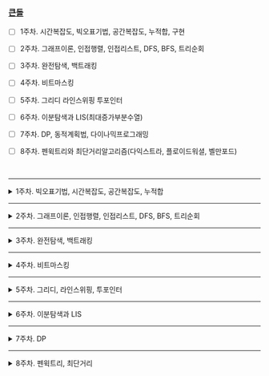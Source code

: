 ### [큰돌]()
- [ ] 1주차. 시간복잡도, 빅오표기법, 공간복잡도, 누적합, 구현
- [ ] 2주차. 그래프이론, 인접행렬, 인접리스트, DFS, BFS, 트리순회
- [ ] 3주차. 완전탐색, 백트래킹
- [ ] 4주차. 비트마스킹
- [ ] 5주차. 그리디 라인스위핑 투포인터
- [ ] 6주차. 이분탐색과 LIS(최대증가부분수열)
- [ ] 7주차. DP, 동적계획법, 다이나믹프로그래밍
- [ ] 8주차. 펜윅트리와 최단거리알고리즘(다익스트라, 플로이드워셜, 벨만포드)


</br> 

---

<details>
    <summary>1주차. 빅오표기법, 시간복잡도, 공간복잡도, 누적합</summary>

    [규현] 24-07-16

1. [실버3] 백준 10158번 "개미"   
    평면 위에서 개미가 주어진 법칙에 따라 움직이는 경로를 계산하는 문제  
    https://www.acmicpc.net/problem/10158   

2. [골드5] 백준 14891번 "톱니바퀴"  
    여러 톱니바퀴가 서로 영향을 주며 회전하는 모습을 구현하는 문제  
    https://www.acmicpc.net/problem/14891

3. [골드5] 백준 14503번 "로봇 청소기"    
    로봇이 주어진 규칙에 따라 방을 청소하는 과정을 구현해야 하는 문제  
    https://www.acmicpc.net/problem/14503

4. 1주차 전체 문제 
    - [ ] 1 - A : 2309 - http://boj.kr/5cbef80aaad4484a8c3ea73bebf2c0ab
    - [ ] 1 - A : 2309 - http://boj.kr/6b0acb8d4af043f88800c74b72d77610
    - [ ] 1 - A : 2309 - http://boj.kr/2da2c198ee3744e2babea1986b2
    - [ ] 1 - B : 10808 - http://boj.kr/1a1898996c8542889b32b4c1b2498dd0
    - [ ] 1 - C : 2979 - http://boj.kr/4e97e76bb0dd438fba134d0aada1c531
    - [ ] 1 - D : 10988 - http://boj.kr/c7b230ec84bf4153a125b858a5ef77e2
    - [ ] 1 - E : 1159 - http://boj.kr/5bf6553f957e4a4586dace497284f319
    - [ ] 1 - F : 11655 - http://boj.kr/a7e74bfb990641249d917c73a9246796
    - [ ] 1 - G : 9996 - http://boj.kr/7c429b5497b149a3a42c4a2d02b9a4b5
    - [ ] 1 - I : 1620 - http://boj.kr/0f8a07e622564e12bd5f262fc8f0d61b
    - [ ] 1 - J : 9375 - http://boj.kr/2c284c870fb64ae8adb0a5760111c03d
    - [ ] 1 - K : 1213 - http://boj.kr/316bc219aa424428a8bc5ae767894d88
    - [ ] 1 - L : 1940 - http://boj.kr/2298726c5e12472bb1882ce7ad96981f
    - [ ] 1 - M : 3986 - http://boj.kr/1797670218184cc385194f46b1b967dd
    - [ ] 1 - N : 1629 - http://boj.kr/18c305ece6324314ad0b7c6941ed9b30

</details>

---

<details>
    <summary>2주차. 그래프이론, 인접행렬, 인접리스트, DFS, BFS, 트리순회</summary>

    [은호] 24-07-29

1. [골드5] ABCDE   
    https://www.acmicpc.net/problem/13023

2. [골드2] 트리의 지름   
    https://www.acmicpc.net/problem/1167

3. [실버2] 트리의 부모찾기   
    https://www.acmicpc.net/problem/11725

4. [골드4] 불  
    https://www.acmicpc.net/problem/5427

5. 2주차 전체 문제 
    - [ ] 2 - A : 2178 – http://boj.kr/2f0e1a0d5eab489dac865b3ee7e0fa80
    - [ ] 2 - B : 1012 - http://boj.kr/c2c09d04946f4cc6844f295e38553ca6
    - [ ] 2 - C : 2468 - http://boj.kr/cf2c8a947f5041b69efd55961657526c
    - [ ] 2 - D : 2583 - http://boj.kr/e94fb8e43b714794a0950505c0091594
    - [ ] 2 - E : 1992 - http://boj.kr/f833f244536f48fa960ea96f9b5a35fb
    - [ ] 2 - F : 2828 - http://boj.kr/fdee73d789cf421db0e71ad9d332cb4a
    - [ ] 2 - H : 4659 - http://boj.kr/e531e15e4f3b4d828f8295934feafd07
    - [ ] 2 - I : 2870 - http://boj.kr/ae47352b83d04d0c9fa5f5e88d697682
    - [ ] 2 - J : 10709 - http://boj.kr/2e4e57d962ef41a9bb4bc8f670ac158c
    - [ ] 2 - K : 3474 - http://boj.kr/89fea6fe8f9241b1980f0fac22342679
    - [ ] 2 - L : 2852 - http://boj.kr/5d5e7e5459524080abec73ee77de2fbe
    - [ ] 2 - M : 1436 - http://boj.kr/20f8f3ad94314cc8ab21a004bf75dbf6
    - [ ] 2 - N : 9012 - http://boj.kr/fd0a8a36c94f49b59150c93831c29243
    - [ ] 2 - O : 4949 -http://boj.kr/5802422930814efeb41969fdf2b6d4d2
    - [ ] 2 - P : 14502 - http://boj.kr/2812582f10eb41dfa63761279266e42f
    - [ ] 2 - Q : 2636 - http://boj.kr/6ac357f0b594460389f0d086aefb2a5d
    - [ ] 2 - R : 1068 - http://boj.kr/ce4d012c085a44918188cb28f01032b0
    - [ ] 2 - S : 1325 - http://boj.kr/fe8da028da1d44b59514bc4b8231fce8
    - [ ] 2 - T : 17298 - http://boj.kr/14db359b008e4b2a9c3658689579f13e

</details>

---

<details>
    <summary>3주차. 완전탐색, 백트래킹</summary>

    [진선] 24-07-31

1. [실버1] 부등호  
    https://www.acmicpc.net/problem/2529

2. [실버1] 컴백홈  
    https://www.acmicpc.net/problem/1189

3. [골드4] 알파벳  
    https://www.acmicpc.net/problem/1987

4. 3주차 전체 문제 
    - [ ] 3 - A : 15686 - http://boj.kr/5b5feb84a65f44c19188df5fbe697fe6
    - [ ] 3 - B : 2589 - http://boj.kr/189c72950ded47cebd40f73d2a368be3
    - [ ] 3 - C : 16234 - http://boj.kr/5d7d83e1069547288f02236c01cc8d5a
    - [ ] 3 - D : 4179 - http://boj.kr/d9a60c043e7d428bac7374f83c5ca09d
    - [ ] 3 - E : 12869 - http://boj.kr/69448cd6c1b24fb193bc7564c7b1d5b0
    - [ ] 3 - F : 16637 - http://boj.kr/b9ba29f807a2445f901edce77df4ad01
    - [ ] 3 - H : 13913 - http://boj.kr/69f8a56f74744fbfb766bbc5fef23a79
    - [ ] 3 - I : 17071 - http://boj.kr/c21e35e4db3143cc9f1e809d10f6eb86
    - [ ] 3 - J : 14497 - http://boj.kr/d5e9b736ccc643fcb10a5351b836faa6
    - [ ] 3 - L : 1987 - http://boj.kr/2a094e84bae14f9091e5c3078337a80f
    - [ ] 3 - M : 2529 - http://boj.kr/f67b0fcc590a4b80b231209f2b8ce34e
    - [ ] 3 - N : 9934 - http://boj.kr/c8e5c1b6404343aeadec9950565be83c
    - [ ] 3 - O : 15684 - http://boj.kr/8f9eaa5b2ae7430db0cc593730eb23d2
    - [ ] 3 - P : 14620 - http://boj.kr/df51efdea3b04dcc85f9a1c2378ade31
    - [ ] 3 - Q : 1189 - http://boj.kr/6d4fdbb2023647f3b2da2d638287a875

</details>

---

<details>
    <summary>4주차. 비트마스킹</summary>

    [영광] 24-08-06

1. [] 막대기   
    https://www.acmicpc.net/problem/1094

2. [] 거듭제곱  
    https://www.acmicpc.net/problem/1740

3. [] 도영이가 만든 맛있는 음식  
    https://www.acmicpc.net/problem/2961

4. 4주차 전체 문제 
    - [ ] 4 - A : 19942 - http://boj.kr/6fd1c581d7154d70a7523d1151aec403  
    - [ ] 4 - B : 1285 - http://boj.kr/658b1e21df234f3b94fa9bd1ca34f0c1
    - [ ] 4 - C : 17471 - http://boj.kr/13099fe68b2a4674aa92e2b5ca5aa0dd
    - [ ] 4 - D : 1987 - http://boj.kr/83cf43180e8e4e06b693b904635263d0
    - [ ] 4 - E : 14890 - http://boj.kr/df5a39010f5247d5bf4c9a0b229e021f
    - [ ] 4 - F : 1062 - http://boj.kr/7943b7d08dcb4d30bec01eabbf160e77
    - [ ] 4 - G : 1094 - http://boj.kr/a2667a942f1e4a838e0012d5e475f0b2
    - [ ] 4 - H : 2234 - http://boj.kr/abe28301fc304e559673d0e7d259951e
    - [ ] 4 - L : 5430 - http://boj.kr/2129f658eb4045f485f71aaf2c220e04
    - [ ] 4 - M : 14405 - http://boj.kr/8399692224d64c13b576fa675192f032
    - [ ] 4 - N : 15353 - http://boj.kr/086b118d3e8345a6a2df8b342959aa1a
    - [ ] 4 - O : 15926 - http://boj.kr/e387e4094a564d429b7b2fdad9a2d02a
    - [ ] 4 - O : 15926 - http://boj.kr/99106163f0d04441ae360f7dbdd83478
    - [ ] 단계별 14단계까지 다 풀기 - https://www.acmicpc.net/step

</details>

---

<details>
    <summary>5주차. 그리디, 라인스위핑, 투포인터</summary>

    [영훈] 24-08-13

1. [실버3] 두 수의 합  
    https://www.acmicpc.net/problem/3273 

2. [실버4] 소가 길을 건너간 이유 3  
    https://www.acmicpc.net/problem/14469

3. [실버2] 1, 2, 3 더하기 3    
    https://www.acmicpc.net/problem/15988

4. 5주차 전체 문제 
    - [ ] 5 - A : 2109 - 
    - [ ] 5 - B : 9935 - http://boj.kr/74b637e8c3cb4f73a4e2fe16c567436e
    - [ ] 5 - B : 9935 - http://boj.kr/d23736ce30c54661a4b75b33da85f93f
    - [ ] 5 - C : 1781 - http://boj.kr/6bdb92878067484e9543da0368b7a8fc
    - [ ] 5 - D : 14469 - http://boj.kr/8488e6476c3347ba82f7ef451f64db4a
    - [ ] 5 - E : 1931 - http://boj.kr/db188a75b9974e3491afcc74eba70f50
    - [ ] 5 - F : 1202 - http://boj.kr/3d368ec3db774d339a9a37edaa0831c8
    - [ ] 5 - G : 1644 - http://boj.kr/d6e7e85a4d2f4d2db4ed40b19817a849
    - [ ] 5 - H : 13144 - http://boj.kr/9ec59109364441b381e3b63c3d0bb7ed
    - [ ] 5 - I : 3273 - http://boj.kr/198ebe631bb141c182acdb154b5bfaee
    - [ ] 5 - J : 1700 - http://boj.kr/680d6abc7e004d7886939b2513c31723
    - [ ] 5 - K : 17144 - http://boj.kr/82a64383f9df4df1b85926627a6382e5
    - [ ] 5 - L : 14889 - http://boj.kr/cb33737424404144bc47d087ea
    - [ ] 5 - M : 12100 - http://boj.kr/9bdd6ea43b91423e990a967b18d5c5d3
    - [ ] 5 - N : 3190 - http://boj.kr/c55486864c0440f381edb93aceb9e09b
    - [ ] 5 - O : 17406 - http://boj.kr/e9715a1eead243349c9b08c4473097f1
    - [ ] 5 - P : 15662 - http://boj.kr/14934117c8f04a898fa1219a648a0989
    - [ ] 5 - Q : 1911 – http://boj.kr/7acc05fce2334a96ab0b05710385a83e
    - [ ] 5 - R : 17825 - http://boj.kr/db0d13a9155748f38feda4624064efd9
    - [ ] 5 - S : 14888 - http://boj.kr/56261dd42fe8477daa22b16db8018f82
    - [ ] 5 - T : 17143 - http://boj.kr/e374ce45edec4589a57498b43d926f1b
    - [ ] 5 - U : 15685 - http://boj.kr/c8e6e5a1e46b423f8ee28a4d30800000
    - [ ] 5 - V : 2632 - http://boj.kr/4d702be689564c12909d64c1b2658de7
    - [ ] 5 - W : 1912 - http://boj.kr/b7243a762b294a5eafa1d3e2d59ebb9e
    - [ ] 5 - X : 15683 – http://boj.kr/827c453845cf4e2ea7814480921575dc
    - [ ] 5 - Y : 17822 - http://boj.kr/1dd5271612e44716ae369425746f8d20
    - [ ] 5 - Z : 2170 - http://boj.kr/fa4236c580624d3881c37f1d823c33e8

</details>

---

<details>
    <summary>6주차. 이분탐색과 LIS</summary>

    [은호] 24-08-21 

4. 6주차 전체 문제 
    - [ ] 6 - A : 2792 - http://boj.kr/dca28b50f6b2490c84283da2e1b042de
    - [ ] 6 - B : 2343 - http://boj.kr/e575431157ef40f48ecb65d4426
    - [ ] 6 - C : 6236 - http://boj.kr/2f2aeeef061540d184beb3d6f1499088
    - [ ] 6 - D : 7795 - http://boj.kr/9964ce091c5948cbaca44af6cefe0f97
    - [ ] 6 - E : 1269 - http://boj.kr/1a4dbe0e0cb2415997ac
    - [ ] 6 - F : 16434 - http://boj.kr/0a8e7dd89d2448c4b66e101bbd32c8da
    - [ ] 6 - F : 16434 - http://boj.kr/d4f6c5d0ba464adfbdfb985b7ac6ac09
    - [ ] 6 - G : 1072 - http://boj.kr/a683363852be4b508750d3f3382be974
    - [ ] 6 - H : 2776 - http://boj.kr/6a21a43f74594cf08963ad0de77ec89a
    - [ ] 6 - I : 14627 - http://boj.kr/1a34f4d0948243deac6d6915bcf1c8e0
    - [ ] 6 - J : 1561 - http://boj.kr/c2fb354cd24049edb34fbd09a91a38d3
    - [ ] 6 - K : 14003 - http://boj.kr/55196bfe0067418bade3005cbd45e7e3
    - [ ] 6 - L : 2670 - http://boj.kr/d34cb3945f0a46f9ae3ba22377c
    - [ ] 6 - M : 11053 - http://boj.kr/f35686ef6dfc429594c53c649a72cd8a
    - [ ] 6 - M : 11053 - http://boj.kr/eb2ea78ca3bd409eb09c15a13c26d92f
    - [ ] 6 - N : 14002 - http://boj.kr/17f8476941034cfa9eb8d55b964690bb
    - [ ] 6 - O : 2565 - http://boj.kr/781fd29992c444638a46b118a95b81d9
    - [ ] 추천문제 5문제 풀기 - https://blog.naver.com/jhc9639/222340359084

</details>

---

<details>
    <summary>7주차. DP</summary>

    [진선] 24-08-27

4. 7주차 전체 문제 
    - [ ] 7 - A : 2098 - http://boj.kr/ded320cb8108483e81827d7499fb82
    - [ ] 7 - B : 17070 - http://boj.kr/da99b8a676b64259a5d599999685ccf3
    - [ ] 7 - C : 1103 - http://boj.kr/825fa2f07d9048779e974fbf961e063a
    - [ ] 7 - D : 2240 - http://boj.kr/78b9180cccc14c76ba20ab94cf5d2810
    - [ ] 7 - D : 2240 - http://boj.kr/e56f0b23d36d4bf88f0caa55fed09acb
    - [ ] 7 - E : 4811 - http://boj.kr/b7de826306854e259723de739a492bdf
    - [ ] 7 - F : 12852 - http://boj.kr/d486bbd727cc44fe96b1dc497b05fd88
    - [ ] 7 - G : 2294 - http://boj.kr/5b0ddfc171964f77869b2f231af69
    - [ ] 7 - H : 2293 - http://boj.kr/c47b895cad5645a192a2ef6f7bf6cb5d
    - [ ] 7 - I : 4781 - http://boj.kr/dc3f6639d3034e0b9309a8c68bdd5f8f
    - [ ] 7 - J : 12865 - http://boj.kr/9bf457df9fb4457c8b5e70a52ca4c933
    - [ ] 7 - K : 1513 - http://boj.kr/60dbddfd09b34a019c1115999cf9e
    - [ ] 7 - L : 1535 – http://boj.kr/a2dad6c8b1a74752b1127f90f914c5ac
    - [ ] 7 - M : 16235 - http://boj.kr/e62e5d9f1f9842da8601a07e548ca1b5
    - [ ] 7 - N : 17136 - http://boj.kr/ac40156090a44a3883d00e1da2250094
    - [ ] 7 - O : 17837 - http://boj.kr/8b75f5061ee34006b3d95160fbaa2564
    - [ ] 7 - P : 14867 - http://boj.kr/01ca758c46154055ab85443720f133cf
    - [ ] 7 - Q : 1344 - http://boj.kr/21dcfcb491724456838629636319d766
    - [ ] 7 - R : 10942 – http://boj.kr/fca6ee00be804cfabbc8c8090225bfd0
    - [ ] 7 - S : 1509 - http://boj.kr/507e6cbfa7664e1aa55ee77ae65a4105
    - [ ] 7 - T : 5557 - http://boj.kr/548988165b0149e6ba12b1220007455c
    - [ ] 7 - U : 1450 - http://boj.kr/bbc255bb9725482587f57b3fb96453d8
    - [ ] 7 - V : 14863 - http://boj.kr/e2104f44bf4b4939ad4c7f8ab7e0bfbd
    - [ ] 7 - W : 2342 - http://boj.kr/2fb0763705824511b802e91e73a8afdd
    - [ ] 7 - X : 1480 - http://boj.kr/4bc3fb632cab4487a92a1b216fc3621d
    - [ ] 7 - Y : 3687 - http://boj.kr/f336d70d0108402e9e272eac85f64857
    - [ ] 7 - Y : 3687 - http://boj.kr/21b4548a1caa47458176414e1bf3d2fe
    - [ ] 단계별풀기 16 단계 14번문제 제외 하고 다 풀기 - https://www.acmicpc.net/step/16 

</details>

---

<details>
    <summary>8주차. 펜윅트리, 최단거리</summary>

    [영광] 24-09-03

4. 8주차 전체 문제 
    - [ ] 8 – A : 2618 - http://boj.kr/43152783f433420999d317437b7014be
    - [ ] 8 – B : 1315 - http://boj.kr/b0cd18f9fb20475fbd643f2b9f56f6ec
    - [ ] 8 – C : 17258 – http://boj.kr/56d99e00ded14c1cacbefe3eb07f6db6
    - [ ] 8 – D : 5419 - http://boj.kr/e2de316bab
    - [ ] 8 – E : 2302 - http://boj.kr/04cdd5e63bc843c2a0491955d767c25c
    - [ ] 8 – F : 1514 – http://boj.kr/17748c0760ba47049173e72c558c6cf7
    - [ ] 8 – G : 17623 - http://boj.kr/00ad4ac2aa44401aaaf96f0a97e14449
    - [ ] 8 – H : 17297 - http://boj.kr/4c160e4bca614744b571c47351a6c419
    - [ ] 8 – I : 1280 - http://boj.kr/44c2eee4e7d84583b105ede311497d38
    - [ ] 8 – J : 3653 - http://boj.kr/7be701572ee54c6990d42dfe4d9ea6af
    - [ ] 8 – K : 2042 - http://boj.kr/d1f5fb2b5ade4869b8a672b008e15e15
    - [ ] 8 – L : 11658 - http://boj.kr/0f0fddc4ee264e0cb9b238aa6819465c
    - [ ] 8 – M : 1486 - http://boj.kr/874184b8f1894296a27a2a7699fd3954
    - [ ] 8 – N : 5719 - http://boj.kr/0a4fdcae351643db83359907f8b3da85
    - [ ] 8 – O : 16118 - http://boj.kr/6f3d01f6b29a414d8be0c709442cc87a
    - [ ] 8 – P : 1219 - http://boj.kr/34
    - [ ] 8 – Q : 1613 - http://boj.kr/b5c331e80b2246a7a52658cc8ea32528
    - [ ] 8 – R : 1238 - http://boj.kr/43cd6d006d824df1bd3846
    - [ ] 8 – S : 9370 - http://boj.kr/e0f765a02fe44618937bb0f02d69d66d
    - [ ] 8 – T : 17612 - http://boj.kr/2b2757f9270842698bc2ac68e22d4869
    - [ ] 8 - U : 4485 - http://boj.kr/5c0465b64fd943d58f0192c1903a1119
    - [ ] 8 - V : 5373 - http://boj.kr/520da64fdd1a48f9b5ec227dc73f0353
    - [ ] 8 - W : 14864 - http://boj.kr/dae88a4d05f845cfbf693b1b2ea9d524
    - [ ] 8 - X : 15972 - http://boj.kr/52caf2495c83482fb5912f0c5cbbf935
    - [ ] 8 - Y : 17616 - http://boj.kr/20fd3e20efdf4a9ba00b3551435476e7
    - [ ] 8 - Z : 17611 - http://boj.kr/4fe2f4bb0369412b98e501a3b043bf24

</details>

</br> 
